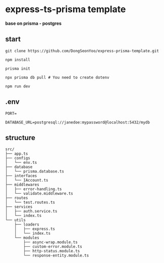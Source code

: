 # express-ts-prisma template

**base on prisma - postgres**

## start

```shell
git clone https://github.com/DongSeonYoo/express-prisma-template.git

npm install

prisma init

npx prisma db pull # You need to create dotenv

npm run dev
```

## .env

```shell
PORT=

DATABASE_URL=postgresql://janedoe:mypassword@localhost:5432/mydb
```

## structure

```shell
src/
├── app.ts
├── configs
│   └── env.ts
├── database
│   └── prisma.database.ts
├── interfaces
│   └── IAccount.ts
├── middlewares
│   ├── error-handling.ts
│   └── validate.middleware.ts
├── routes
│   └── test.routes.ts
├── services
│   ├── auth.service.ts
│   └── index.ts
└── utils
    ├── loaders
    │   ├── express.ts
    │   └── index.ts
    └── modules
        ├── async-wrap.module.ts
        ├── custom-error.module.ts
        ├── http-status.module.ts
        └── response-entity.module.ts
```
